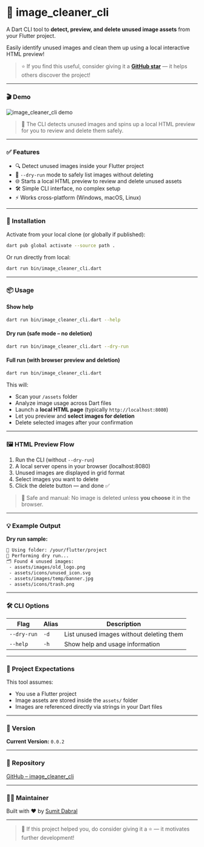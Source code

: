 # 🧼 image_cleaner_cli

A Dart CLI tool to **detect, preview, and delete unused image assets** from your Flutter project.

Easily identify unused images and clean them up using a local interactive HTML preview!

> ⭐️ If you find this useful, consider giving it a **[GitHub star](https://github.com/I-SumitDabral/image_cleaner_cli)** — it helps others discover the project!

---

### 🎬 Demo

![image_cleaner_cli demo](https://github.com/I-SumitDabral/image_cleaner_cli/blob/main/doc-assets/image_cleaner_cli_demo.gif)

> 📸 The CLI detects unused images and spins up a local HTML preview for you to review and delete them safely.

---

### ✅ Features

- 🔍 Detect unused images inside your Flutter project
- 🧪 `--dry-run` mode to safely list images without deleting
- 🌐 Starts a local HTML preview to review and delete unused assets
- 🛠️ Simple CLI interface, no complex setup
- ⚡ Works cross-platform (Windows, macOS, Linux)

---

### 🚀 Installation

Activate from your local clone (or globally if published):

```bash
dart pub global activate --source path .
```

Or run directly from local:

```bash
dart run bin/image_cleaner_cli.dart
```

---

### 📦 Usage

#### Show help

```bash
dart run bin/image_cleaner_cli.dart --help
```

#### Dry run (safe mode – no deletion)

```bash
dart run bin/image_cleaner_cli.dart --dry-run
```

#### Full run (with browser preview and deletion)

```bash
dart run bin/image_cleaner_cli.dart
```

This will:

- Scan your `/assets` folder
- Analyze image usage across Dart files
- Launch a **local HTML page** (typically `http://localhost:8080`)
- Let you preview and **select images for deletion**
- Delete selected images after your confirmation

---

### 🖼️ HTML Preview Flow

1. Run the CLI (without `--dry-run`)
2. A local server opens in your browser (localhost:8080)
3. Unused images are displayed in grid format
4. Select images you want to delete
5. Click the delete button — and done ✅

> 🔐 Safe and manual: No image is deleted unless **you choose** it in the browser.

---

### 💡 Example Output

**Dry run sample:**

```bash
📂 Using folder: /your/flutter/project
🧪 Performing dry run...
🗂️ Found 4 unused images:
 - assets/images/old_logo.png
 - assets/icons/unused_icon.svg
 - assets/images/temp/banner.jpg
 - assets/icons/trash.png
```

---

### 🛠️ CLI Options

| Flag        | Alias | Description                                 |
|-------------|-------|---------------------------------------------|
| `--dry-run` | `-d`  | List unused images without deleting them    |
| `--help`    | `-h`  | Show help and usage information             |

---

### 📁 Project Expectations

This tool assumes:

- You use a Flutter project
- Image assets are stored inside the `assets/` folder
- Images are referenced directly via strings in your Dart files

---

### 📌 Version

**Current Version:** `0.0.2`

---

### 🔗 Repository

[GitHub – image_cleaner_cli](https://github.com/I-SumitDabral/image_cleaner_cli)

---

### 👨‍💻 Maintainer

Built with ❤️ by [Sumit Dabral](https://github.com/I-SumitDabral)

---

> 💫 If this project helped you, do consider giving it a ⭐️ — it motivates further development!

